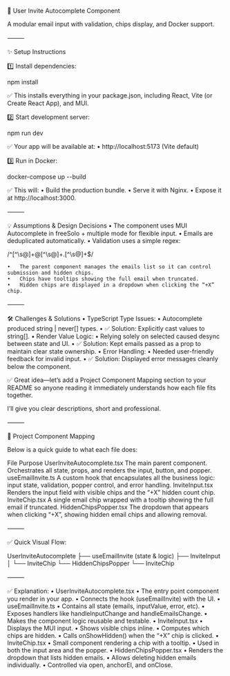📘 User Invite Autocomplete Component

A modular email input with validation, chips display, and Docker support.

⸻

✨ Setup Instructions

1️⃣ Install dependencies:

npm install

✅ This installs everything in your package.json, including React, Vite (or Create React App), and MUI.

2️⃣ Start development server:

npm run dev

✅ Your app will be available at:
• http://localhost:5173 (Vite default)

3️⃣ Run in Docker:

docker-compose up --build

✅ This will:
• Build the production bundle.
• Serve it with Nginx.
• Expose it at http://localhost:3000.

⸻

💡 Assumptions & Design Decisions
• The component uses MUI Autocomplete in freeSolo + multiple mode for flexible input.
• Emails are deduplicated automatically.
• Validation uses a simple regex:

/^[^\s@]+@[^\s@]+\.[^\s@]+$/

    •	The parent component manages the emails list so it can control submission and hidden chips.
    •	Chips have tooltips showing the full email when truncated.
    •	Hidden chips are displayed in a dropdown when clicking the “+X” chip.

⸻

🛠️ Challenges & Solutions
• TypeScript Type Issues:
• Autocomplete produced string | never[] types.
• ✅ Solution: Explicitly cast values to string[].
• Render Value Logic:
• Relying solely on selected caused desync between state and UI.
• ✅ Solution: Kept emails passed as a prop to maintain clear state ownership.
• Error Handling:
• Needed user-friendly feedback for invalid input.
• ✅ Solution: Displayed error messages cleanly below the component.

✅ Great idea—let’s add a Project Component Mapping section to your README so anyone reading it immediately understands how each file fits together.

I’ll give you clear descriptions, short and professional.

⸻

🧩 Project Component Mapping

Below is a quick guide to what each file does:

File Purpose
UserInviteAutocomplete.tsx The main parent component. Orchestrates all state, props, and renders the input, button, and popper.
useEmailInvite.ts A custom hook that encapsulates all the business logic: input state, validation, popper control, and error handling.
InviteInput.tsx Renders the <Autocomplete> input field with visible chips and the “+X” hidden count chip.
InviteChip.tsx A single email chip wrapped with a tooltip showing the full email if truncated.
HiddenChipsPopper.tsx The dropdown that appears when clicking “+X”, showing hidden email chips and allowing removal.

⸻

✅ Quick Visual Flow:

UserInviteAutocomplete
├── useEmailInvite (state & logic)
├── InviteInput
│ └── InviteChip
└── HiddenChipsPopper
└── InviteChip

⸻

✅ Explanation:
• UserInviteAutocomplete.tsx
• The entry point component you render in your app.
• Connects the hook (useEmailInvite) with the UI.
• useEmailInvite.ts
• Contains all state (emails, inputValue, error, etc).
• Exposes handlers like handleInputChange and handleEmailsChange.
• Makes the component logic reusable and testable.
• InviteInput.tsx
• Displays the MUI <Autocomplete> input.
• Shows visible chips inline.
• Computes which chips are hidden.
• Calls onShowHidden() when the “+X” chip is clicked.
• InviteChip.tsx
• Small component rendering a chip with a tooltip.
• Used in both the input area and the popper.
• HiddenChipsPopper.tsx
• Renders the dropdown that lists hidden emails.
• Allows deleting hidden emails individually.
• Controlled via open, anchorEl, and onClose.
